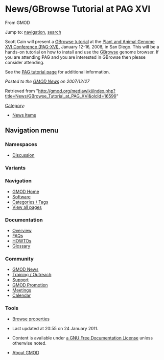 









<span id="top"></span>







# <span dir="auto">News/GBrowse Tutorial at PAG XVI</span>





From GMOD









Jump to: [navigation](#mw-navigation), [search](#p-search)





Scott Cain will present a
<a href="http://www.intl-pag.org/16/16-gbrowse.html"
class="external text" rel="nofollow">GBrowse tutorial</a> at the
<a href="http://www.intl-pag.org/" class="external text"
rel="nofollow">Plant and Animal Genome XVI Conference (PAG-XVI)</a>,
January 12-16, 2008, in San Diego. This will be a hands-on tutorial on
how to install and use the [GBrowse](../GBrowse.1 "GBrowse") genome
browser. If you are attending PAG and you are interested in GBrowse then
please consider attending.

See the <a href="http://www.intl-pag.org/16/16-gbrowse.html"
class="external text" rel="nofollow">PAG tutorial page</a> for
additional information.

  



*Posted to the [GMOD News](../GMOD_News "GMOD News") on 2007/12/27*







Retrieved from
"<http://gmod.org/mediawiki/index.php?title=News/GBrowse_Tutorial_at_PAG_XVI&oldid=16599>"







[Category](../Special%3ACategories "Special%3ACategories"):

- [News Items](../Category%3ANews_Items "Category%3ANews Items")















## Navigation menu









### Namespaces


- <span id="ca-talk"><a
  href="http://gmod.org/mediawiki/index.php?title=Talk:News/GBrowse_Tutorial_at_PAG_XVI&amp;action=edit&amp;redlink=1"
  accesskey="t"
  title="Discussion about the content page [t]">Discussion</a></span>





### 

### Variants[](#)























<a href="../Main_Page"
style="background-image: url(../../images/GMOD-cogs.png);"
title="Visit the main page"></a>





### Navigation



- <span id="n-GMOD-Home">[GMOD Home](../Main_Page)</span>
- <span id="n-Software">[Software](../GMOD_Components)</span>
- <span id="n-Categories-.2F-Tags">[Categories /
  Tags](../Categories)</span>
- <span id="n-View-all-pages">[View all
  pages](../Special:AllPages)</span>







### Documentation



- <span id="n-Overview">[Overview](../Overview)</span>
- <span id="n-FAQs">[FAQs](../Category%3AFAQ)</span>
- <span id="n-HOWTOs">[HOWTOs](../Category%3AHOWTO)</span>
- <span id="n-Glossary">[Glossary](../Glossary)</span>







### Community



- <span id="n-GMOD-News">[GMOD News](../GMOD_News)</span>
- <span id="n-Training-.2F-Outreach">[Training /
  Outreach](../Training_and_Outreach)</span>
- <span id="n-Support">[Support](../Support)</span>
- <span id="n-GMOD-Promotion">[GMOD Promotion](../GMOD_Promotion)</span>
- <span id="n-Meetings">[Meetings](../Meetings)</span>
- <span id="n-Calendar">[Calendar](../Calendar)</span>







### Tools




- <span id="t-smwbrowselink"><a href="../Special%3ABrowse/News-2FGBrowse_Tutorial_at_PAG_XVI"
  rel="smw-browse">Browse properties</a></span>












- <span id="footer-info-lastmod">Last updated at 20:55 on 24 January
  2011.</span>
<!-- - <span id="footer-info-viewcount">5,694 page views.</span> -->
- <span id="footer-info-copyright">Content is available under
  <a href="http://www.gnu.org/licenses/fdl-1.3.html" class="external"
  rel="nofollow">a GNU Free Documentation License</a> unless otherwise
  noted.</span>

<!-- -->

- <span id="footer-places-about">[About
  GMOD](../GMOD%3AAbout "GMOD%3AAbout")</span>

<!-- -->







